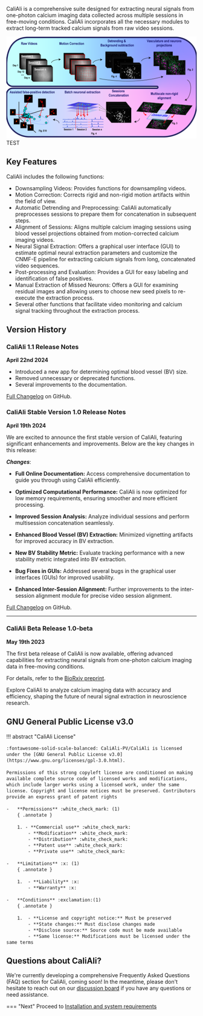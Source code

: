 CaliAli is a comprehensive suite designed for extracting neural signals from one-photon calcium imaging data collected across multiple sessions in free-moving conditions. CaliAli incorporates all the necessary modules to extract long-term tracked calcium signals from raw video sessions.

![CaliAli Pipeline](files/pipeline_summary.png)
TEST

## Key Features <a id="key"></a>

CaliAli includes the following functions:


-	Downsampling Videos: Provides functions for downsampling videos.
-	Motion Correction: Corrects rigid and non-rigid motion artifacts within the field of view.
-	Automatic Detrending and Preprocessing: CaliAli automatically preprocesses sessions to prepare them for concatenation in subsequent steps.
-	Alignment of Sessions: Aligns multiple calcium imaging sessions using blood vessel projections obtained from motion-corrected calcium imaging videos.
-	Neural Signal Extraction: Offers a graphical user interface (GUI) to estimate optimal neural extraction parameters and customize the CNMF-E pipeline for extracting calcium signals from long, concatenated video sequences.
-	Post-processing and Evaluation: Provides a GUI for easy labeling and identification of false positives.
-	Manual Extraction of Missed Neurons: Offers a GUI for examining residual images and allowing users to choose new seed pixels to re-execute the extraction process.
-	Several other functions that facilitate video monitoring and calcium signal tracking throughout the extraction process.


## Version History <a id="vh"></a> 

### CaliAli 1.1 Release Notes
**April 22nd 2024**

- Introduced a new app for determining optimal blood vessel (BV) size.
- Removed unnecessary or deprecated functions.
- Several improvements to the documentation.

[Full Changelog](https://github.com/CaliAli-PV/CaliAli/compare/v1.0...v1.0.1) on GitHub.

### CaliAli Stable Version 1.0 Release Notes
**April 19th 2024**

We are excited to announce the first stable version of CaliAli, featuring significant enhancements and improvements. Below are the key changes in this release:

***Changes***:

- **Full Online Documentation:** Access comprehensive documentation to guide you through using CaliAli efficiently.

- **Optimized Computational Performance:** CaliAli is now optimized for low memory requirements, ensuring smoother and more efficient processing.

- **Improved Session Analysis:** Analyze individual sessions and perform multisession concatenation seamlessly.

- **Enhanced Blood Vessel (BV) Extraction:** Minimized vignetting artifacts for improved accuracy in BV extraction.

- **New BV Stability Metric:** Evaluate tracking performance with a new stability metric integrated into BV extraction.

- **Bug Fixes in GUIs:** Addressed several bugs in the graphical user interfaces (GUIs) for improved usability.

- **Enhanced Inter-Session Alignment:** Further improvements to the inter-session alignment module for precise video session alignment.

[Full Changelog](https://github.com/CaliAli-PV/CaliAli/compare/Biorxiv-Version...main) on GitHub.

---

### CaliAli Beta Release 1.0-beta 
**May 19th 2023**

The first beta release of CaliAli is now available, offering advanced capabilities for extracting neural signals from one-photon calcium imaging data in free-moving conditions.

For details, refer to the [BioRxiv preprint](https://www.biorxiv.org/content/10.1101/2023.05.19.540935v1).

Explore CaliAli to analyze calcium imaging data with accuracy and efficiency, shaping the future of neural signal extraction in neuroscience research.



## GNU General Public License v3.0 <a id="li"></a>

!!! abstract "CaliAli License"

	:fontawesome-solid-scale-balanced: CaliAli-PV/CaliAli is licensed under the [GNU General Public License v3.0](https://www.gnu.org/licenses/gpl-3.0.html).
	
	Permissions of this strong copyleft license are conditioned on making available complete source code of licensed works and modifications, which include larger works using a licensed work, under the same license. Copyright and license notices must be preserved. Contributors provide an express grant of patent rights

	-	**Permissions** :white_check_mark: (1)
		{ .annotate }
		
		1. - **Commercial use** :white_check_mark:
			- **Modification** :white_check_mark:
			- **Distribution** :white_check_mark:
			- **Patent use** :white_check_mark:
			- **Private use** :white_check_mark:
	
	-	**Limitations** :x:	(1)
		{ .annotate }
		
		1.	- **Liability** :x:
			- **Warranty** :x:
		
	-	**Conditions** :exclamation:(1)
		{ .annotate }
		
		1.  - **License and copyright notice:** Must be preserved
			- **State changes:** Must disclose changes made
			- **Disclose source:** Source code must be made available
			- **Same license:** Modifications must be licensed under the same terms

## Questions about CaliAli? <a id="q"></a>

We're currently developing a comprehensive Frequently Asked Questions (FAQ) section for CaliAli, coming soon! In the meantime, please don't hesitate to reach out on our [discussion board](https://github.com/CaliAli-PV/CaliAli/issues) if you have any questions or need assistance.


=== "Next"
Proceed to [Installation and system requirements](Usage.md)